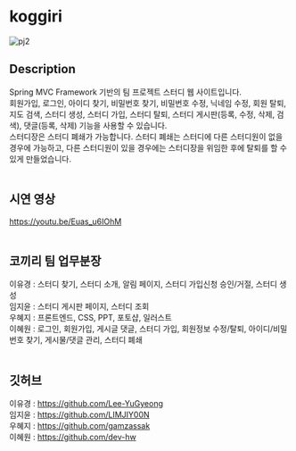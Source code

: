# koggiri

![pj2](https://user-images.githubusercontent.com/97337582/153750786-817ec10f-902c-480f-b412-b388a2601643.png)
## Description
Spring MVC Framework 기반의 팀 프로젝트 스터디 웹 사이트입니다.
<br>회원가입, 로그인, 아이디 찾기, 비밀번호 찾기, 비밀번호 수정, 닉네임 수정, 회원 탈퇴, 지도 검색, 스터디 생성, 스터디 가입, 스터디 탈퇴, 스터디 게시판(등록, 수정, 삭제, 검색), 댓글(등록, 삭제) 기능을 사용할 수 있습니다.
<br>스터디장은 스터디 폐쇄가 가능합니다. 스터디 폐쇄는 스터디에 다른 스터디원이 없을 경우에 가능하고, 다른 스터디원이 있을 경우에는 스터디장을 위임한 후에 탈퇴를 할 수 있게 만들었습니다.
<br><br>
## 시연 영상
https://youtu.be/Euas_u6IOhM
<br><br>
## 코끼리 팀 업무분장
이유경 : 스터디 찾기, 스터디 소개, 알림 페이지, 스터디 가입신청 승인/거절, 스터디 생성
<br>임지윤 : 스터디 게시판 페이지, 스터디 조회
<br>우혜지 : 프론트엔드, CSS, PPT, 포토샵, 일러스트
<br>이혜원 : 로그인, 회원가입, 게시글 댓글, 스터디 가입, 회원정보 수정/탈퇴, 아이디/비밀번호 찾기, 게시물/댓글 관리, 스터디 폐쇄
<br><br>

## 깃허브
이유경 : https://github.com/Lee-YuGyeong
<br>임지윤 : https://github.com/LIMJIY00N
<br>우혜지 : https://github.com/gamzassak
<br>이혜원 : https://github.com/dev-hw


